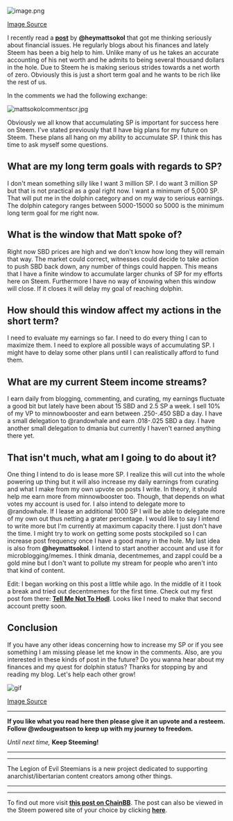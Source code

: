 ![image.png](https://res.cloudinary.com/hpiynhbhq/image/upload/v1517365676/sqbjxtwwxcuwjunk9enr.png)

[Image Source](http://www.freeqration.com/image/money-currency-business-finance-bills-100-230845)

I recently read a **[post](/personalfinance/@heymattsokol/personal-finance-update-paying-off-fiat-debts-is-the-antifragile-way)** by **@heymattsokol** that got me thinking seriously about financial issues. He regularly blogs about his finances and lately Steem has been a big help to him. Unlike many of us he takes an accurate accounting of his net worth and he admits to being several thousand dollars in the hole. Due to Steem he is making serious strides towards a net worth of zero. Obviously this is just a short term goal and he wants to be rich like the rest of us.

In the comments we had the following exchange:

![mattsokolcommentscr.jpg](https://steemitimages.com/DQmToAkRVfrs1d4PizzN4THmCbDkqjemmXJkdBQWf11VR3m/mattsokolcommentscr.jpg)

Obviously we all know that accumulating SP is important for success here on Steem. I've stated previously that II have big plans for my future on Steem. These plans all hang on my ability to accumulate SP. I think this has time to ask myself some questions.

## What are my long term goals with regards to SP?

I don't mean something silly like I want 3 million SP. I do want 3 million SP but that is not practical as a goal right now. I want a minimum of 5,000 SP. That will put me in the dolphin category and on my way to serious earnings. The dolphin category ranges between 5000-15000 so 5000 is the minimum long term goal for me right now.

## What is the window that Matt spoke of?

Right now SBD prices are high and we don't know how long they will remain that way. The market could correct, witnesses could decide to take action to push SBD back down, any number of things could happen. This means that I have a finite window to accumulate larger chunks of SP for my efforts here on Steem. Furthermore I have no way of knowing when this window will close. If it closes it will delay my goal of reaching dolphin.

## How should this window affect my actions in the short term?

I need to evaluate my earnings so far. I need to do every thing I can to maximize them. I need to explore all possible ways of accumulating SP. I might have to delay some other plans until I can realistically afford to fund them.

## What are my current Steem income streams?

I earn daily from blogging, commenting, and curating, my earnings fluctuate a good bit but lately have been about 15 SBD and 2.5 SP a week. I sell 10% of my VP to minnowbooster and earn between .250-.450 SBD a day. I have a small delegation to @randowhale and earn .018-.025 SBD a day. I have another small delegation to dmania but currently I haven't earned anything there yet.

## That isn't much, what am I going to do about it?

One thing I intend to do is lease more SP. I realize this will cut into the whole powering up thing but it will also increase my daily earnings from curating and what I make from my own upvote on posts I write. In theory, it should help me earn more from minnowbooster too. Though, that depends on what votes my account is used for. I also intend to delegate more to @randowhale. If I lease an additional 1000 SP I will be able to delegate more of my own out thus netting a grater percentage. I would like to say I intend to write more but I'm currently at maximum capacity there. I just don't have the time. I might try to work on getting some posts stockpiled so I can increase post frequency once I have a good many in the hole. My last idea is also from **@heymattsokol**. I intend to start another account and use it for microblogging/memes. I think dmania, decentmemes, and zappl could be a gold mine but I don't want to pollute my stream for people who aren't into that kind of content. 

Edit: I began working on this post a little while ago. In the middle of it I took a break and tried out decentmemes for the first time. Check out my first post fom there: **[Tell Me Not To Hodl](/decentmemes/@wdougwatson/decentmemes-1517363659418)**. Looks like I need to make that second account pretty soon.

## Conclusion 

If you have any other ideas concerning how to increase my SP or if you see something I am missing please let me know in the comments. Also, are you interested in these kinds of post in the future? Do you wanna hear about my finances and my quest for dolphin status? Thanks for stopping by and reading my blog. Let's help each other grow!

![gif](https://media.giphy.com/media/dCDnyFad0ESFq/giphy.gif)

[Image Source](https://media.giphy.com/media/dCDnyFad0ESFq/giphy.gif)

---

**If you like what you read here then please give it an upvote and a resteem. Follow @wdougwatson to keep up with my journey to freedom.**

*Until next time,* **Keep Steeming!**

---
---

The Legion of Evil Steemians is a new project dedicated to supporting anarchist/libertarian content creators among other things.

---
---

To find out more visit **[this post on ChainBB](https://chainbb.com/the-legion-of-evil-steemians/@wdougwatson/announcing-the-legion-of-evil-steemians)**. The post can also be viewed in the Steem powered site of your choice by clicking **[here](/tloes/@wdougwatson/announcing-the-legion-of-evil-steemians)**.